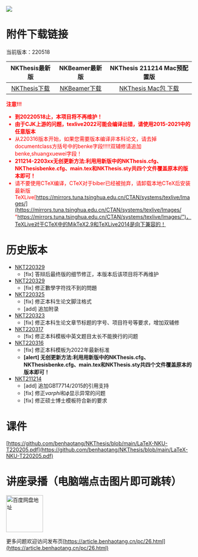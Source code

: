 ![](https://article.benhaotang.cn/content/uploadfile/202203/13ae1647482854.jpg)


# 附件下载链接

当前版本：220518

|NKThesis最新版|NKBeamer最新版|NKThesis 211214 Mac预配置版|
|:-:|:-:|:-:|
|[<u>NKThesis下载</u>](https://github.com/benhaotang/NKThesis/releases/tag/220518 "NKThesis最新版")|[<u>NKBeamer下载</u>](https://www.benhaotang.cn/NKB.zip "NKBeamer最新版")|[<u>NKThesis Mac包 下载</u>](https://www.benhaotang.cn/NKT_Mac.zip "NKThesis 211204 Mac预配置版")|

<font color=red>**注意!!!**

- **到20220518止，本项目将不再维护！**
- **由于CJK上游的问题，texlive2022可能会编译出错，请使用2015-2021中的任意版本**
- 从220316版本开始，如果您需要版本编译非本科论文，请去掉documentclass方括号中的benke字段!!!!!双辅修请追加benke,shuangxuewei字段！
- **211214-2203xx无创更新方法:利用用新版中的NKThesis.cfg、NKThesisbenke.cfg、main.tex和NKThesis.sty共四个文件覆盖原本的版本即可！**
- 请不要使用CTeX编译，CTeX对于biber已经被抛弃，请卸载本地CTeX后安装最新版TeXLive[https://mirrors.tuna.tsinghua.edu.cn/CTAN/systems/texlive/Images/](https://mirrors.tuna.tsinghua.edu.cn/CTAN/systems/texlive/Images/ "https://mirrors.tuna.tsinghua.edu.cn/CTAN/systems/texlive/Images/")，TeXLive对于CTeX中的MikTeX2.9和TeXLive2014是向下兼容的！
</font>



# 历史版本
- [<u>NKT220329</u>](https://github.com/benhaotang/NKThesis/releases/tag/220518 "NKT220518")
	- [fix] 答辩后最终版的细节修正，本版本后该项目将不再维护
- [<u>NKT220329</u>](https://github.com/benhaotang/NKThesis/releases/tag/220329 "NKT220329")
	- [fix] 修正數學字符找不到的問題
- [<u>NKT220325</u>](https://github.com/benhaotang/NKThesis/releases/tag/220325 "NKT220325")
	- [fix] 修正本科生论文脚注格式
	- [add] 追加附录
- [<u>NKT220323</u>](https://github.com/benhaotang/NKThesis/releases/tag/220323 "NKT220323")
	- [fix] 修正本科生论文章节标题的字号、项目符号等要求，增加双辅修
- [<u>NKT220317</u>](https://github.com/benhaotang/NKThesis/releases/tag/220317 "NKT220317")
	- [fix] 修正本科模板中英文题目太长不能换行的问题
- [<u>NKT220316</u>](https://github.com/benhaotang/NKThesis/releases/tag/220316 "NKT220316")
	- [fix] 修正本科模板为2022年最新标准
	- **[alert] 无创更新方法:利用用新版中的NKThesis.cfg、NKThesisbenke.cfg、main.tex和NKThesis.sty共四个文件覆盖原本的版本即可！**
- [<u>NKT211214</u>](https://github.com/benhaotang/NKThesis/releases/tag/211214 "NKT211214")
	- [add] 追加GBT7714/2015的引用支持
	- [fix] 修正$varphi$和$\phi$显示异常的问题
	- [fix] 修正硕士博士模板符合新的要求


# 课件
[https://github.com/benhaotang/NKThesis/blob/main/LaTeX-NKU-T220205.pdf](https://github.com/benhaotang/NKThesis/blob/main/LaTeX-NKU-T220205.pdf)

# 讲座录播（电脑端点击图片即可跳转）

<a href="https://pan.baidu.com/s/1ikhxvIl69SR7LL8_l5eNeg?pwd=94tk"><img src="https://article.benhaotang.cn/content/uploadfile/202202/54771643991166.jpg" width=100px alt="百度网盘地址" /></a>

更多问题欢迎访问发布页[https://article.benhaotang.cn/pc/26.html](https://article.benhaotang.cn/pc/26.html)
